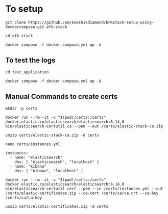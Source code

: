 # To setup

```
git clone https://github.com/kowshikdiamond/EFKstack-setup-using-dockercompose.git efk-stack
```

```
cd efk-stack
```

```
docker compose -f docker-compose.yml up -d
```

## To test the logs
```
cd test_application
```

```
docker compose -f docker-compose.yml up -d
```

## Manual Commands to create certs 

```
mkdir -p certs
```

```
docker run --rm -it -v "$(pwd)/certs:/certs" docker.elastic.co/elasticsearch/elasticsearch:8.14.0 bin/elasticsearch-certutil ca --pem --out /certs/elastic-stack-ca.zip
```

```
unzip certs/elastic-stack-ca.zip -d certs
```

```
nano certs/instances.yml
```

```
instances:
  - name: "elasticsearch"
    dns: [ "elasticsearch", "localhost" ]
  - name: "kibana"
    dns: [ "kibana", "localhost" ]
```

```
docker run --rm -it -v "$(pwd)/certs:/certs" docker.elastic.co/elasticsearch/elasticsearch:8.14.0 bin/elasticsearch-certutil cert --pem --in /certs/instances.yml --out /certs/elastic-certificates.zip --ca-cert /certs/ca/ca.crt --ca-key /certs/ca/ca.key
```

```
unzip certs/elastic-certificates.zip -d certs
```
